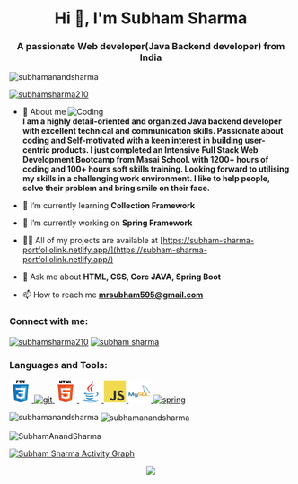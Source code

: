 <h1 align="center">Hi 👋, I'm Subham Sharma</h1>
<h3 align="center">A passionate Web developer(Java Backend developer) from India</h3>

<p align="left"> <img src="https://komarev.com/ghpvc/?username=subhamanandsharma&label=Profile%20views&color=0e75b6&style=flat" alt="subhamanandsharma" /> </p>

<p align="left"> <a href="https://twitter.com/subhamsharma210" target="blank"><img src="https://img.shields.io/twitter/follow/subhamsharma210?logo=twitter&style=for-the-badge" alt="subhamsharma210" /></a> </p>

<img align="right" alt="Coding" width="400" src="https://media0.giphy.com/media/WtTnAfZn6aVJfBzlN3/giphy.gif?cid=ecf05e47u0udms5dfwdim9wbiflcur5s2hn1eg2fz7bk8kde&rid=giphy.gif&ct=g">

- 📄 About me **I am a highly detail-oriented and organized Java backend developer with excellent technical and communication skills. Passionate about coding and Self-motivated with a keen interest in building user-centric products. I just completed an Intensive Full Stack Web Development Bootcamp from Masai School. with 1200+ hours of coding and 100+ hours soft skills training. Looking forward to utilising my skills in a challenging work environment. I like to help people, solve their problem and bring smile on their face.**

- 🌱 I’m currently learning **Collection Framework**

- 🔭 I’m currently working on **Spring Framework**

- 👨‍💻 All of my projects are available at [https://subham-sharma-portfoliolink.netlify.app/](https://subham-sharma-portfoliolink.netlify.app/)

- 💬 Ask me about **HTML, CSS, Core JAVA, Spring Boot**

- 📫 How to reach me **mrsubham595@gmail.com**

<h3 align="left">Connect with me:</h3>
<p align="left">
<a href="https://twitter.com/subhamsharma210" target="blank"><img align="center" src="https://raw.githubusercontent.com/rahuldkjain/github-profile-readme-generator/master/src/images/icons/Social/twitter.svg" alt="subhamsharma210" height="30" width="40" /></a>
<a href="https://linkedin.com/in/subham sharma" target="blank"><img align="center" src="https://raw.githubusercontent.com/rahuldkjain/github-profile-readme-generator/master/src/images/icons/Social/linked-in-alt.svg" alt="subham sharma" height="30" width="40" /></a>
</p>

<h3 align="left">Languages and Tools:</h3>
<p align="left"> <a href="https://www.w3schools.com/css/" target="_blank" rel="noreferrer"> <img src="https://raw.githubusercontent.com/devicons/devicon/master/icons/css3/css3-original-wordmark.svg" alt="css3" width="40" height="40"/> </a> <a href="https://git-scm.com/" target="_blank" rel="noreferrer"> <img src="https://www.vectorlogo.zone/logos/git-scm/git-scm-icon.svg" alt="git" width="40" height="40"/> </a> <a href="https://www.w3.org/html/" target="_blank" rel="noreferrer"> <img src="https://raw.githubusercontent.com/devicons/devicon/master/icons/html5/html5-original-wordmark.svg" alt="html5" width="40" height="40"/> </a> <a href="https://www.java.com" target="_blank" rel="noreferrer"> <img src="https://raw.githubusercontent.com/devicons/devicon/master/icons/java/java-original.svg" alt="java" width="40" height="40"/> </a> <a href="https://developer.mozilla.org/en-US/docs/Web/JavaScript" target="_blank" rel="noreferrer"> <img src="https://raw.githubusercontent.com/devicons/devicon/master/icons/javascript/javascript-original.svg" alt="javascript" width="40" height="40"/> </a> <a href="https://www.mysql.com/" target="_blank" rel="noreferrer"> <img src="https://raw.githubusercontent.com/devicons/devicon/master/icons/mysql/mysql-original-wordmark.svg" alt="mysql" width="40" height="40"/> </a> <a href="https://spring.io/" target="_blank" rel="noreferrer"> <img src="https://www.vectorlogo.zone/logos/springio/springio-icon.svg" alt="spring" width="40" height="40"/> </a> </p>

<p><img align="left" src="https://github-readme-stats.vercel.app/api/top-langs?username=subhamanandsharma&show_icons=true&locale=en&layout=compact" alt="subhamanandsharma" /></p>

<p>&nbsp;<img align="center" src="https://github-readme-stats.vercel.app/api?username=subhamanandsharma&show_icons=true&locale=en" alt="subhamanandsharma" /></p>

<p><img align="center" src="https://github-readme-streak-stats.herokuapp.com/?user=SubhamAnandSharma" alt="SubhamAnandSharma" /></p>


<a href="https://github.com/SubhamAnandSharma/github-readme-activity-graph"><img alt="Subham Sharma Activity Graph" src="https://activity-graph.herokuapp.com/graph?username=SubhamAnandSharma&bg_color=0D1117&color=5BCDEC&line=5BCDEC&point=FFFFFF&hide_border=true" /></a>

<p align="center">
  <img  src="https://raw.githubusercontent.com/Trilokia/Trilokia/379277808c61ef204768a61bbc5d25bc7798ccf1/bottom_header.svg">
 </p>

